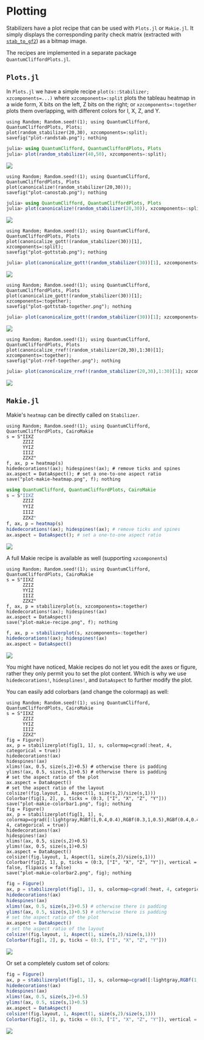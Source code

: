 # Plotting

Stabilizers have a plot recipe that can be used with `Plots.jl` or `Makie.jl`. It simply displays the corresponding parity check matrix (extracted with [`stab_to_gf2`](@ref)) as a bitmap image.

The recipes are implemented in a separate package `QuantumCliffordPlots.jl`.

## `Plots.jl`

In `Plots.jl` we have a simple recipe `plot(s::Stabilizer; xzcomponents=...)`
where `xzcomponents=:split` plots the tableau heatmap in a wide form, X bits on the left, Z bits on the right;
or `xzcomponents=:together` plots them overlapping, with different colors for I, X, Z, and Y.

```@eval
using Random; Random.seed!(1); using QuantumClifford, QuantumCliffordPlots, Plots;
plot(random_stabilizer(20,30), xzcomponents=:split);
savefig("plot-randstab.png"); nothing
```

```julia
julia> using QuantumClifford, QuantumCliffordPlots, Plots
julia> plot(random_stabilizer(40,50), xzcomponents=:split);
```

![](plot-randstab.png)

```@eval
using Random; Random.seed!(1); using QuantumClifford, QuantumCliffordPlots, Plots
plot(canonicalize!(random_stabilizer(20,30)));
savefig("plot-canostab.png"); nothing
```

```julia
julia> using QuantumClifford, QuantumCliffordPlots, Plots
julia> plot(canonicalize!(random_stabilizer(20,30)), xzcomponents=:split);
```

![](plot-canostab.png)

```@eval
using Random; Random.seed!(1); using QuantumClifford, QuantumCliffordPlots, Plots
plot(canonicalize_gott!(random_stabilizer(30))[1], xzcomponents=:split);
savefig("plot-gottstab.png"); nothing
```

```julia
julia> plot(canonicalize_gott!(random_stabilizer(30))[1], xzcomponents=:split);
```

![](plot-gottstab.png)


```@eval
using Random; Random.seed!(1); using QuantumClifford, QuantumCliffordPlots, Plots
plot(canonicalize_gott!(random_stabilizer(30))[1]; xzcomponents=:together);
savefig("plot-gottstab-together.png"); nothing
```

```julia
julia> plot(canonicalize_gott!(random_stabilizer(30))[1]; xzcomponents=:together);
```

![](plot-gottstab-together.png)

```@eval
using Random; Random.seed!(1); using QuantumClifford, QuantumCliffordPlots, Plots
plot(canonicalize_rref!(random_stabilizer(20,30),1:30)[1]; xzcomponents=:together);
savefig("plot-rref-together.png"); nothing
```

```julia
julia> plot(canonicalize_rref!(random_stabilizer(20,30),1:30)[1]; xzcomponents=:together);
```

![](plot-rref-together.png)


## `Makie.jl`

Makie's `heatmap` can be directly called on `Stabilizer`.

```@eval
using Random; Random.seed!(1); using QuantumClifford, QuantumCliffordPlots, CairoMakie
s = S"IIXZ
      ZZIZ
      YYIZ
      IIIZ
      ZZXZ"
f, ax, p = heatmap(s)
hidedecorations!(ax); hidespines!(ax); # remove ticks and spines
ax.aspect = DataAspect(); # set a one-to-one aspect ratio
save("plot-makie-heatmap.png", f); nothing
```

```julia
using QuantumClifford, QuantumCliffordPlots, CairoMakie
s = S"IIXZ
      ZZIZ
      YYIZ
      IIIZ
      ZZXZ"
f, ax, p = heatmap(s)
hidedecorations!(ax); hidespines!(ax); # remove ticks and spines
ax.aspect = DataAspect(); # set a one-to-one aspect ratio
```

![](plot-makie-heatmap.png)

A full Makie recipe is available as well (supporting `xzcomponents`)

```@eval
using Random; Random.seed!(1); using QuantumClifford, QuantumCliffordPlots, CairoMakie
s = S"IIXZ
      ZZIZ
      YYIZ
      IIIZ
      ZZXZ"
f, ax, p = stabilizerplot(s, xzcomponents=:together)
hidedecorations!(ax); hidespines!(ax)
ax.aspect = DataAspect()
save("plot-makie-recipe.png", f); nothing
```

```julia
f, ax, p = stabilizerplot(s, xzcomponents=:together)
hidedecorations!(ax); hidespines!(ax)
ax.aspect = DataAspect()
```

![](plot-makie-recipe.png)

You might have noticed, Makie recipes do not let you edit the axes or figure,
rather they only permit you to set the plot content.
Which is why we use `hidedecorations!`, `hidesplines!`, and `DataAspect`
to further modify the plot.

You can easily add colorbars (and change the colormap) as well:

```@eval
using Random; Random.seed!(1); using QuantumClifford, QuantumCliffordPlots, CairoMakie
s = S"IIXZ
      ZZIZ
      YYIZ
      IIIZ
      ZZXZ"
fig = Figure()
ax, p = stabilizerplot(fig[1, 1], s, colormap=cgrad(:heat, 4, categorical = true))
hidedecorations!(ax)
hidespines!(ax)
xlims!(ax, 0.5, size(s,2)+0.5) # otherwise there is padding
ylims!(ax, 0.5, size(s,1)+0.5) # otherwise there is padding
# set the aspect ratio of the plot
ax.aspect = DataAspect()
# set the aspect ratio of the layout
colsize!(fig.layout, 1, Aspect(1, size(s,2)/size(s,1))) 
Colorbar(fig[1, 2], p, ticks = (0:3, ["I", "X", "Z", "Y"]))
save("plot-makie-colorbar1.png", fig); nothing
fig = Figure()
ax, p = stabilizerplot(fig[1, 1], s, colormap=cgrad([:lightgray,RGBf(1,0.4,0.4),RGBf(0.3,1,0.5),RGBf(0.4,0.4,1)], 4, categorical = true))
hidedecorations!(ax)
hidespines!(ax)
xlims!(ax, 0.5, size(s,2)+0.5)
ylims!(ax, 0.5, size(s,1)+0.5)
ax.aspect = DataAspect()
colsize!(fig.layout, 1, Aspect(1, size(s,2)/size(s,1))) 
Colorbar(fig[2, 1], p, ticks = (0:3, ["I", "X", "Z", "Y"]), vertical = false, flipaxis = false)
save("plot-makie-colorbar2.png", fig); nothing
```

```julia
fig = Figure()
ax, p = stabilizerplot(fig[1, 1], s, colormap=cgrad(:heat, 4, categorical = true))
hidedecorations!(ax)
hidespines!(ax)
xlims!(ax, 0.5, size(s,2)+0.5) # otherwise there is padding
ylims!(ax, 0.5, size(s,1)+0.5) # otherwise there is padding
# set the aspect ratio of the plot
ax.aspect = DataAspect()
# set the aspect ratio of the layout
colsize!(fig.layout, 1, Aspect(1, size(s,2)/size(s,1))) 
Colorbar(fig[1, 2], p, ticks = (0:3, ["I", "X", "Z", "Y"]))
```

![](plot-makie-colorbar1.png)

Or set a completely custom set of colors:

```julia
fig = Figure()
ax, p = stabilizerplot(fig[1, 1], s, colormap=cgrad([:lightgray,RGBf(1,0.4,0.4),RGBf(0.3,1,0.5),RGBf(0.4,0.4,1)], 4, categorical = true))
hidedecorations!(ax)
hidespines!(ax)
xlims!(ax, 0.5, size(s,2)+0.5)
ylims!(ax, 0.5, size(s,1)+0.5)
ax.aspect = DataAspect()
colsize!(fig.layout, 1, Aspect(1, size(s,2)/size(s,1))) 
Colorbar(fig[2, 1], p, ticks = (0:3, ["I", "X", "Z", "Y"]), vertical = false, flipaxis = false)
```

![](plot-makie-colorbar2.png)